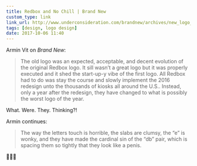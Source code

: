 ```yaml
---
title: Redbox and No Chill | Brand New
custom_type: link
link_url: http://www.underconsideration.com/brandnew/archives/new_logo_for_redbox_1.php
tags: [design, logo design]
date: 2017-10-06 11:40
---
```

Armin Vit on *Brand New*:

> The old logo was an expected, acceptable, and decent evolution of the original Redbox logo. It sill wasn’t a great logo but it was properly executed and it shed the start-up-y vibe of the first logo. All Redbox had to do was stay the course and slowly implement the 2016 redesign unto the thousands of kiosks all around the U.S.. Instead, only a year after the redesign, they have changed to what is possibly the worst logo of the year.

What. Were. They. Thinking?!

Armin continues:

> The way the letters touch is horrible, the slabs are clumsy, the “e” is wonky, and they have made the cardinal sin of the “db” pair, which is spacing them so tightly that they look like a penis.

🤦🏽‍♂️